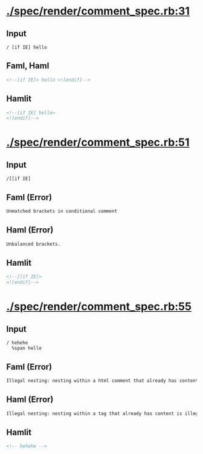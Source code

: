 # [./spec/render/comment_spec.rb:31](../../../spec/render/comment_spec.rb#L31)
## Input
```haml
/ [if IE] hello
```

## Faml, Haml
```html
<!--[if IE]> hello <![endif]-->

```

## Hamlit
```html
<!--[if IE] hello>
<![endif]-->

```

# [./spec/render/comment_spec.rb:51](../../../spec/render/comment_spec.rb#L51)
## Input
```haml
/[[if IE]
```

## Faml (Error)
```html
Unmatched brackets in conditional comment
```

## Haml (Error)
```html
Unbalanced brackets.
```

## Hamlit
```html
<!--[[if IE]>
<![endif]-->

```

# [./spec/render/comment_spec.rb:55](../../../spec/render/comment_spec.rb#L55)
## Input
```haml
/ hehehe
  %span hello

```

## Faml (Error)
```html
Illegal nesting: nesting within a html comment that already has content is illegal.
```

## Haml (Error)
```html
Illegal nesting: nesting within a tag that already has content is illegal.
```

## Hamlit
```html
<!-- hehehe -->

```

